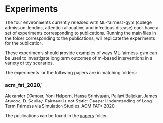 # Experiments

The four environments currently released with ML-fairness-gym (college admission,
lending, attention allocation, and infectious disease) each have a set of experiments corresponding to publications. Running the main files in the folder corresponding to the publications, will replicate the experiments for the publication.

These experiments should provide examples of ways ML-fairness-gym can be used to
investigate long term outcomes of ml-based interventions in a variety of toy
scenarios.

The experiments for the following papers are in matching folders:

### acm_fat_2020/
Alexander D’Amour, Yoni Halpern, Hansa Srinivasan, Pallavi Baljekar, James
Atwood, D. Sculley. Fairness is not Static: Deeper Understanding of Long Term
Fairness via Simulation Studies. ACM FAT* 2020.



The publications can be found in the [papers](../papers/) folder.
